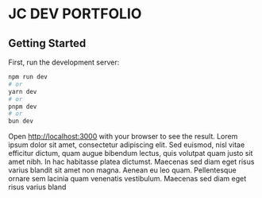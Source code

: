 # JC DEV PORTFOLIO

## Getting Started

First, run the development server:

```bash
npm run dev
# or
yarn dev
# or
pnpm dev
# or
bun dev
```

Open [http://localhost:3000](http://localhost:3000) with your browser to see the result.
Lorem ipsum dolor sit amet, consectetur adipiscing elit. Sed euismod, nisl vitae efficitur dictum, quam augue bibendum lectus, quis volutpat quam justo sit amet nibh. In hac habitasse platea dictumst. Maecenas sed diam eget risus varius blandit sit amet non magna. Aenean eu leo quam. Pellentesque ornare sem lacinia quam venenatis vestibulum. Maecenas sed diam eget risus varius bland
